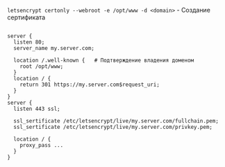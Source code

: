 ```letsencrypt certonly --webroot -e /opt/www -d <domain>``` - Создание сертификата

```nginx

server {
  listen 80;
  server_name my.server.com;

  location /.well-known {   # Подтверждение владения доменом
    root /opt/www;
  }
  location / {
    return 301 https://my.server.com$request_uri;
  }
}
server {
  listen 443 ssl;

  ssl_sertificate /etc/letsencrypt/live/my.server.com/fullchain.pem;
  ssl_sertificate /etc/letsencrypt/live/my.server.com/privkey.pem;

  location / {
    proxy_pass ...
  }
}
```
